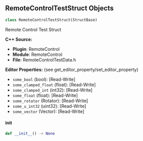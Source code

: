 ## RemoteControlTestStruct Objects

```python
class RemoteControlTestStruct(StructBase)
```

Remote Control Test Struct

**C++ Source:**

- **Plugin**: RemoteControl
- **Module**: RemoteControl
- **File**: RemoteControlTestData.h

**Editor Properties:** (see get_editor_property/set_editor_property)

- ``some_bool`` (bool):  [Read-Write]
- ``some_clamped_float`` (float):  [Read-Write]
- ``some_clamped_int`` (int32):  [Read-Write]
- ``some_float`` (float):  [Read-Write]
- ``some_rotator`` (Rotator):  [Read-Write]
- ``some_u_int32`` (uint32):  [Read-Write]
- ``some_vector`` (Vector):  [Read-Write]

<a id="unreal.RemoteControlTestStruct.__init__"></a>

#### __init__

```python
def __init__() -> None
```

<a id="unreal.AvaRCControllerId"></a>